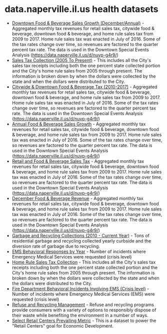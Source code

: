 # data.naperville.il.us health datasets
* [Downtown Food & Beverage Sales Growth (December/Annual)](https://data.naperville.il.us/d/s44u-ha2t) - Aggregated monthly tax revenues for retail sales tax, citywide food & beverage, downtown food & beverage, and home rule sales tax from 2009 to 2017. Home rule sales tax was enacted in July of 2016. Some of the tax rates change over time, so revenues are factored to the quarter percent tax rate. The data is used in the Downtown Special Events Analysis (https://data.naperville.il.us/d/nuvp-g4r9/)
* [Sales Tax Collection (2005 To Present)](https://data.naperville.il.us/d/w7ss-ykci) - This includes all the City's sales tax receipts including both the one percent state collected portion and the City's home rule sales from 2005 through present. The information is broken down by when the dollars were collected by the state and when the dollars were distributed to the City.
* [Citywide & Downtown Food & Beverage Tax (2010-2017)](https://data.naperville.il.us/d/dpmk-mkk2) - Aggregated monthly tax revenues for retail sales tax, citywide food & beverage, downtown food & beverage, and home rule sales tax from 2009 to 2017. Home rule sales tax was enacted in July of 2016. Some of the tax rates change over time, so revenues are factored to the quarter percent tax rate. The data is used in the Downtown Special Events Analysis (https://data.naperville.il.us/d/nuvp-g4r9/)
* [Annual Food & Beverage Sales Growth](https://data.naperville.il.us/d/mj99-9ii3) - Aggregated monthly tax revenues for retail sales tax, citywide food & beverage, downtown food & beverage, and home rule sales tax from 2009 to 2017. Home rule sales tax was enacted in July of 2016. Some of the tax rates change over time, so revenues are factored to the quarter percent tax rate. The data is used in the Downtown Special Events Analysis (https://data.naperville.il.us/d/nuvp-g4r9/)
* [Retail and Food & Beverage Sales Tax](https://data.naperville.il.us/d/bv8m-fte4) - Aggregated monthly tax revenues for retail sales tax, citywide food & beverage, downtown food & beverage, and home rule sales tax from 2009 to 2017. Home rule sales tax was enacted in July of 2016. Some of the tax rates change over time, so revenues are factored to the quarter percent tax rate. The data is used in the Downtown Special Events Analysis (https://data.naperville.il.us/d/nuvp-g4r9/)
* [December Food & Beverage Revenue](https://data.naperville.il.us/d/ksx7-e9y9) - Aggregated monthly tax revenues for retail sales tax, citywide food & beverage, downtown food & beverage, and home rule sales tax from 2009 to 2017. Home rule sales tax was enacted in July of 2016. Some of the tax rates change over time, so revenues are factored to the quarter percent tax rate. The data is used in the Downtown Special Events Analysis (https://data.naperville.il.us/d/nuvp-g4r9/)
* [Garbage and Recycling Collections (2010 - Current Year)](https://data.naperville.il.us/d/85r9-x4ww) - Tons of residential garbage and recycling collected yearly curbside and the diversion rate of garbage due to recycling.
* [EMS Behavioral Responses by Year](https://data.naperville.il.us/d/drwm-xja4) - Number of incidents where Emergency Medical Services were requested (crisis level)
* [Home Rule Sales Tax Collection](https://data.naperville.il.us/d/8ik9-etrq) - This includes all the City's sales tax receipts including both the one percent state collected portion and the City's home rule sales from 2005 through present. The information is broken down by when the dollars were collected by the state and when the dollars were distributed to the City.
* [Fire Department Behavioral Incidents Involving EMS (Crisis level)](https://data.naperville.il.us/d/hwpv-fcr6) - Number of incidents where Emergency Medical Services (EMS) were requested (crisis level)
* [Refuse and Recycling Management](https://data.naperville.il.us/stories/s/7usp-fipd) - Refuse and recycling programs provide consumers with a variety of options to responsibly dispose of their waste while benefiting the environment in a number of ways.
* [Select Retail Centers Prevailing Metric](https://data.naperville.il.us/d/tc8p-7i7m) - This is a dataset to power the "Retail Centers" goal for Economic Development.
